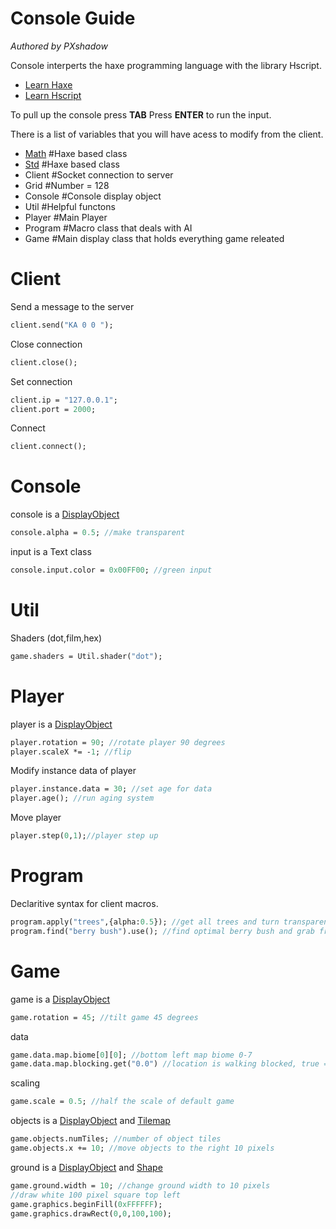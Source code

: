 Console Guide
=============
*Authored by PXshadow*

Console interperts the haxe programming language with the library Hscript.

- [Learn Haxe](https://code.haxe.org/)
- [Learn Hscript](https://github.com/HaxeFoundation/hscript/blob/master/README.md)

To pull up the console press **TAB** Press **ENTER** to run the input.

There is a list of variables that you will have acess to modify from the client.
* [Math](https://api.haxe.org/Math.html) #Haxe based class
* [Std](https://api.haxe.org/Std.html) #Haxe based class
* Client #Socket connection to server
* Grid #Number = 128
* Console #Console display object
* Util #Helpful functons
* Player #Main Player
* Program #Macro class that deals with AI
* Game #Main display class that holds everything game releated

Client
======
Send a message to the server
``` haxe
client.send("KA 0 0 ");
```
Close connection
``` haxe
client.close();
```
Set connection
``` haxe
client.ip = "127.0.0.1";
client.port = 2000;
```
Connect
``` haxe
client.connect();
```
Console
=======
console is a [DisplayObject](https://api.openfl.org/openfl/display/DisplayObject.html)
``` haxe
console.alpha = 0.5; //make transparent
```
input is a Text class
``` haxe
console.input.color = 0x00FF00; //green input 
```
Util
====
Shaders (dot,film,hex)
``` haxe
game.shaders = Util.shader("dot");
```

Player
======
player is a [DisplayObject](https://api.openfl.org/openfl/display/DisplayObject.html)
``` haxe 
player.rotation = 90; //rotate player 90 degrees
player.scaleX *= -1; //flip
```
Modify instance data of player
``` haxe
player.instance.data = 30; //set age for data
player.age(); //run aging system
```
Move player
```haxe 
player.step(0,1);//player step up
```

Program
=======
Declaritive syntax for client macros.
``` haxe
program.apply("trees",{alpha:0.5}); //get all trees and turn transparent
program.find("berry bush").use(); //find optimal berry bush and grab from it
```

Game
====
game is a [DisplayObject](https://api.openfl.org/openfl/display/DisplayObject.html)
``` haxe
game.rotation = 45; //tilt game 45 degrees
```
data
``` haxe
game.data.map.biome[0][0]; //bottom left map biome 0-7
game.data.map.blocking.get("0.0") //location is walking blocked, true = true, null = false
```
scaling
```haxe 
game.scale = 0.5; //half the scale of default game
```
objects is a [DisplayObject](https://api.openfl.org/openfl/display/DisplayObject.html) and [Tilemap](https://api.openfl.org/openfl/display/Tilemap.html)
``` haxe
game.objects.numTiles; //number of object tiles
game.objects.x += 10; //move objects to the right 10 pixels
```
ground is a [DisplayObject](https://api.openfl.org/openfl/display/DisplayObject.html) and [Shape](https://api.openfl.org/openfl/display/Shape.html)
``` haxe
game.ground.width = 10; //change ground width to 10 pixels
//draw white 100 pixel square top left
game.graphics.beginFill(0xFFFFFF);
game.graphics.drawRect(0,0,100,100);
```



